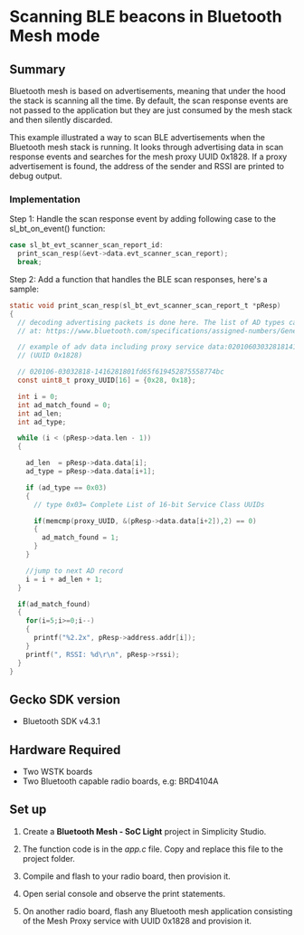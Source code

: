 # Scanning BLE beacons in Bluetooth Mesh mode #

## Summary ##

Bluetooth mesh is based on advertisements, meaning that under the hood the stack is scanning all the time. By default, the scan response events are not passed to the application but they are just consumed by the mesh stack and then silently discarded.

This example illustrated a way to scan BLE advertisements when the Bluetooth mesh stack is running. It looks through advertising data in scan response events and searches for the mesh proxy UUID 0x1828. If a proxy advertisement is found, the address of the sender and RSSI are printed to debug output.

### Implementation 

Step 1: Handle the scan response event by adding following case to the sl_bt_on_event() function:
```C
case sl_bt_evt_scanner_scan_report_id:  
  print_scan_resp(&evt->data.evt_scanner_scan_report);  
  break;
```
Step 2: Add a function that handles the BLE scan responses, here's a sample:   
```C
static void print_scan_resp(sl_bt_evt_scanner_scan_report_t *pResp)
{  
  // decoding advertising packets is done here. The list of AD types can be found
  // at: https://www.bluetooth.com/specifications/assigned-numbers/Generic-Access-Profile

  // example of adv data including proxy service data:020106030328181416281801fd65f619452875558774bc
  // (UUID 0x1828)

  // 020106-03032818-1416281801fd65f619452875558774bc
  const uint8_t proxy_UUID[16] = {0x28, 0x18};

  int i = 0;
  int ad_match_found = 0;
  int ad_len;
  int ad_type;

  while (i < (pResp->data.len - 1))
  {

    ad_len  = pResp->data.data[i];
    ad_type = pResp->data.data[i+1];

    if (ad_type == 0x03)
    {
      // type 0x03= Complete List of 16-bit Service Class UUIDs

      if(memcmp(proxy_UUID, &(pResp->data.data[i+2]),2) == 0)
      {
        ad_match_found = 1;
      }
    }

    //jump to next AD record
    i = i + ad_len + 1;
  }

  if(ad_match_found)
  {
    for(i=5;i>=0;i--)
    {
      printf("%2.2x", pResp->address.addr[i]);
    }  
    printf(", RSSI: %d\r\n", pResp->rssi);
  }
}
```

## Gecko SDK version ##

- Bluetooth SDK v4.3.1

## Hardware Required ##

- Two WSTK boards
- Two Bluetooth capable radio boards, e.g: BRD4104A

## Set up ##

1. Create a **Bluetooth Mesh - SoC Light** project in Simplicity Studio.

2. The function code is in the *app.c* file. Copy and replace this file to the project folder.

3. Compile and flash to your radio board, then provision it.

4. Open serial console and observe the print statements.

5. On another radio board, flash any Bluetooth mesh application consisting of the Mesh Proxy service with UUID 0x1828 and provision it.
